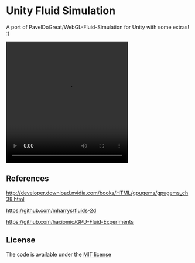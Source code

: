 # Unity Fluid Simulation
A port of PavelDoGreat/WebGL-Fluid-Simulation for Unity with some extras! :)

<video width ="333" height ="333" autoplay loop>
    <source src="fluiddemo.webm" type="video/webm">
</video>


## References

http://developer.download.nvidia.com/books/HTML/gpugems/gpugems_ch38.html

https://github.com/mharrys/fluids-2d

https://github.com/haxiomic/GPU-Fluid-Experiments

## License

The code is available under the [MIT license](https://github.com/PavelDoGreat/WebGL-Fluid-Simulation/blob/master/LICENSE)
